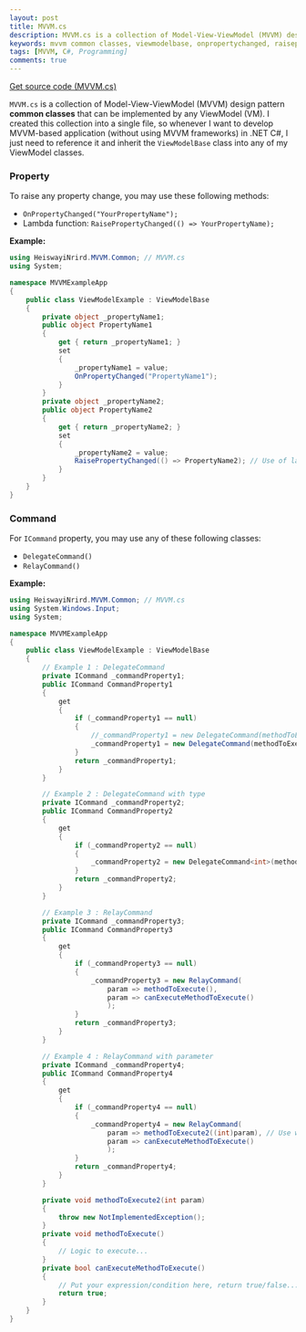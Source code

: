 ```yaml
---
layout: post
title: MVVM.cs
description: MVVM.cs is a collection of Model-View-ViewModel (MVVM) design pattern common classes that can be implemented by any ViewModel (VM).
keywords: mvvm common classes, viewmodelbase, onpropertychanged, raisepropertychanged, icommand, delegatecommand, relaycommand, lambda expression
tags: [MVVM, C#, Programming]
comments: true
---
```


<a href="https://gist.github.com/heiswayi/215e5588fbbd712930ed3e0689d155d0" class="button big">Get source code (MVVM.cs)</a>

`MVVM.cs` is a collection of Model-View-ViewModel (MVVM) design pattern **common classes** that can be implemented by any ViewModel (VM). I created this collection into a single file, so whenever I want to develop MVVM-based application (without using MVVM frameworks) in .NET C#, I just need to reference it and inherit the `ViewModelBase` class into any of my ViewModel classes.

### Property

To raise any property change, you may use these following methods:

- `OnPropertyChanged("YourPropertyName");`
- Lambda function: `RaisePropertyChanged(() => YourPropertyName);`

**Example:**

```csharp
using HeiswayiNrird.MVVM.Common; // MVVM.cs
using System;

namespace MVVMExampleApp
{
    public class ViewModelExample : ViewModelBase
    {
        private object _propertyName1;
        public object PropertyName1
        {
            get { return _propertyName1; }
            set
            {
                _propertyName1 = value;
                OnPropertyChanged("PropertyName1");
            }
        }
        private object _propertyName2;
        public object PropertyName2
        {
            get { return _propertyName2; }
            set
            {
                _propertyName2 = value;
                RaisePropertyChanged(() => PropertyName2); // Use of lambda expression
            }
        }
    }
}
```

### Command

For `ICommand` property, you may use any of these following classes:

- `DelegateCommand()`
- `RelayCommand()`

**Example:**

```csharp
using HeiswayiNrird.MVVM.Common; // MVVM.cs
using System.Windows.Input;
using System;

namespace MVVMExampleApp
{
    public class ViewModelExample : ViewModelBase
    {
        // Example 1 : DelegateCommand
        private ICommand _commandProperty1;
        public ICommand CommandProperty1
        {
            get
            {
                if (_commandProperty1 == null)
                {
                    //_commandProperty1 = new DelegateCommand(methodToExecute);
                    _commandProperty1 = new DelegateCommand(methodToExecute, canExecuteMethodToExecute);
                }
                return _commandProperty1;
            }
        }

        // Example 2 : DelegateCommand with type
        private ICommand _commandProperty2;
        public ICommand CommandProperty2
        {
            get
            {
                if (_commandProperty2 == null)
                {
                    _commandProperty2 = new DelegateCommand<int>(methodToExecute2);
                }
                return _commandProperty2;
            }
        }

        // Example 3 : RelayCommand
        private ICommand _commandProperty3;
        public ICommand CommandProperty3
        {
            get
            {
                if (_commandProperty3 == null)
                {
                    _commandProperty3 = new RelayCommand(
                        param => methodToExecute(),
                        param => canExecuteMethodToExecute()
                        );
                }
                return _commandProperty3;
            }
        }

        // Example 4 : RelayCommand with parameter
        private ICommand _commandProperty4;
        public ICommand CommandProperty4
        {
            get
            {
                if (_commandProperty4 == null)
                {
                    _commandProperty4 = new RelayCommand(
                        param => methodToExecute2((int)param), // Use with UI control CommandParameter property
                        param => canExecuteMethodToExecute()
                        );
                }
                return _commandProperty4;
            }
        }

        private void methodToExecute2(int param)
        {
            throw new NotImplementedException();
        }
        private void methodToExecute()
        {
            // Logic to execute...
        }
        private bool canExecuteMethodToExecute()
        {
            // Put your expression/condition here, return true/false...
            return true;
        }
    }
}
```
